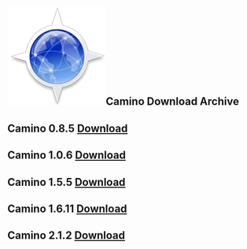<img src="CaminoLogo.PNG">Camino Download Archive
  ---------------------------------------------
  
  Camino 0.8.5
  <a href="/caminobrowser/Camino-0.8.5.dmg.gz">Download</a>
  ----------------------------------------------------------
  Camino 1.0.6
  <a href="/caminobrowser/Camino-1.0.6.dmg">Download</a>
  ----------------------------------------------------------
  Camino 1.5.5
  <a href="/caminobrowser/Camino-1.5.5.dmg">Download</a>
  ----------------------------------------------------------
  Camino 1.6.11
  <a href="/caminobrowser/Camino-1.6.11.dmg">Download</a>
  ----------------------------------------------------------
  Camino 2.1.2
  <a href="/caminobrowser/Camino-2.1.2.dmg">Download</a>
------------------------------------------------------------
